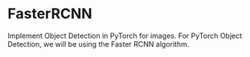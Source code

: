 # FasterRCNN
Implement Object Detection in PyTorch for images. For PyTorch Object Detection, we will be using the Faster RCNN algorithm.
